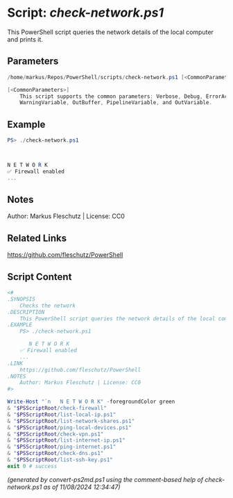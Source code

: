 Script: *check-network.ps1*
========================

This PowerShell script queries the network details of the local computer and prints it.

Parameters
----------
```powershell
/home/markus/Repos/PowerShell/scripts/check-network.ps1 [<CommonParameters>]

[<CommonParameters>]
    This script supports the common parameters: Verbose, Debug, ErrorAction, ErrorVariable, WarningAction, 
    WarningVariable, OutBuffer, PipelineVariable, and OutVariable.
```

Example
-------
```powershell
PS> ./check-network.ps1



N E T W O R K
✅ Firewall enabled
...

```

Notes
-----
Author: Markus Fleschutz | License: CC0

Related Links
-------------
https://github.com/fleschutz/PowerShell

Script Content
--------------
```powershell
<#
.SYNOPSIS
	Checks the network
.DESCRIPTION
	This PowerShell script queries the network details of the local computer and prints it.
.EXAMPLE
	PS> ./check-network.ps1

	   N E T W O R K
	✅ Firewall enabled
	...
.LINK
	https://github.com/fleschutz/PowerShell
.NOTES
	Author: Markus Fleschutz | License: CC0
#>

Write-Host "`n   N E T W O R K" -foregroundColor green
& "$PSScriptRoot/check-firewall"
& "$PSScriptRoot/list-local-ip.ps1"
& "$PSScriptRoot/list-network-shares.ps1"
& "$PSScriptRoot/ping-local-devices.ps1"
& "$PSScriptRoot/check-vpn.ps1"
& "$PSScriptRoot/list-internet-ip.ps1"
& "$PSScriptRoot/ping-internet.ps1"
& "$PSScriptRoot/check-dns.ps1"
& "$PSScriptRoot/list-ssh-key.ps1"
exit 0 # success
```

*(generated by convert-ps2md.ps1 using the comment-based help of check-network.ps1 as of 11/08/2024 12:34:47)*
